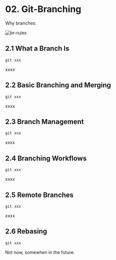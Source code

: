 # 02. Git-Branching
Why branches:

![br-rules](C:\temp\git\Git-Studies\02-git-branching\br-rules.jpg)



##  2.1 What a Branch Is

`git xxx`

xxxx



## 2.2 Basic Branching and Merging

`git xxx`

xxxx



## 2.3 Branch Management

`git xxx`

xxxx

## 2.4 Branching Workflows

`git xxx`

xxxx

## 2.5 Remote Branches

`git xxx`

xxxx

## 2.6 Rebasing

`git xxx`

Not now, somewhen in the future.





